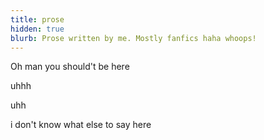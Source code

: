 ```yaml
---
title: prose 
hidden: true 
blurb: Prose written by me. Mostly fanfics haha whoops!
---
```

Oh man you should't be here

uhhh

uhh

i don't know what else to say here
